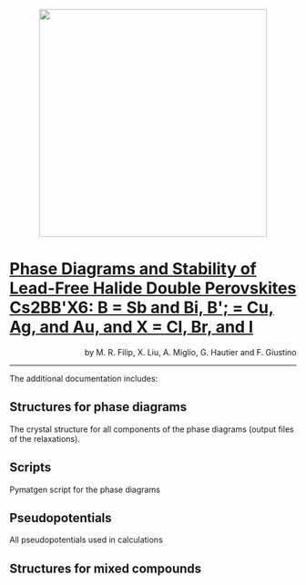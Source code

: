 <p align="center">
  <img src="" width="400" />
</p>

# [Phase Diagrams and Stability of Lead-Free Halide Double Perovskites Cs2BB'X6: B = Sb and Bi, B'; = Cu, Ag, and Au, and X = Cl, Br, and I](https://doi.org/10.1021/acs.jpcc.7b10370)
<p align="right">
by M. R. Filip, X. Liu, A. Miglio, G. Hautier and F. Giustino
</p>

---

The additional documentation includes:

## Structures for phase diagrams
The crystal structure for all components of the phase diagrams (output files of the relaxations).

## Scripts
Pymatgen script for the phase diagrams

## Pseudopotentials
All pseudopotentials used in calculations

## Structures for mixed compounds
